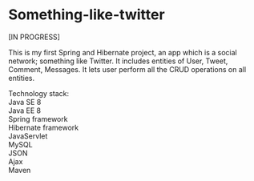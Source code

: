 # Something-like-twitter

[IN PROGRESS]

This is my first Spring and Hibernate project, an app which is a social network; something like Twitter. It includes entities of User, Tweet, Comment, Messages. It lets user perform all the CRUD operations on all entities. <br />
 
Technology stack:<br />
Java SE 8<br />
Java EE 8<br />
Spring framework<br />
Hibernate framework<br />
JavaServlet<br />
MySQL<br />
JSON<br />
Ajax<br />
Maven<br />

